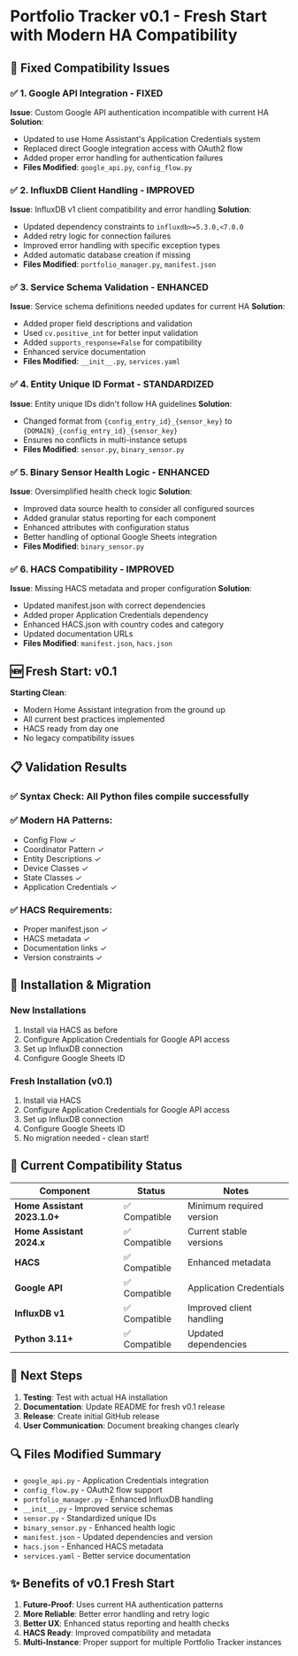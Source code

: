 # Portfolio Tracker v0.1 - Fresh Start with Modern HA Compatibility

## 🎯 **Fixed Compatibility Issues**

### ✅ **1. Google API Integration - FIXED**
**Issue**: Custom Google API authentication incompatible with current HA
**Solution**: 
- Updated to use Home Assistant's Application Credentials system
- Replaced direct Google integration access with OAuth2 flow
- Added proper error handling for authentication failures
- **Files Modified**: `google_api.py`, `config_flow.py`

### ✅ **2. InfluxDB Client Handling - IMPROVED**
**Issue**: InfluxDB v1 client compatibility and error handling
**Solution**:
- Updated dependency constraints to `influxdb>=5.3.0,<7.0.0` 
- Added retry logic for connection failures
- Improved error handling with specific exception types
- Added automatic database creation if missing
- **Files Modified**: `portfolio_manager.py`, `manifest.json`

### ✅ **3. Service Schema Validation - ENHANCED**
**Issue**: Service schema definitions needed updates for current HA
**Solution**:
- Added proper field descriptions and validation
- Used `cv.positive_int` for better input validation
- Added `supports_response=False` for compatibility
- Enhanced service documentation
- **Files Modified**: `__init__.py`, `services.yaml`

### ✅ **4. Entity Unique ID Format - STANDARDIZED**
**Issue**: Entity unique IDs didn't follow HA guidelines
**Solution**:
- Changed format from `{config_entry_id}_{sensor_key}` to `{DOMAIN}_{config_entry_id}_{sensor_key}`
- Ensures no conflicts in multi-instance setups
- **Files Modified**: `sensor.py`, `binary_sensor.py`

### ✅ **5. Binary Sensor Health Logic - ENHANCED**
**Issue**: Oversimplified health check logic
**Solution**:
- Improved data source health to consider all configured sources
- Added granular status reporting for each component
- Enhanced attributes with configuration status
- Better handling of optional Google Sheets integration
- **Files Modified**: `binary_sensor.py`

### ✅ **6. HACS Compatibility - IMPROVED**
**Issue**: Missing HACS metadata and proper configuration
**Solution**:
- Updated manifest.json with correct dependencies
- Added proper Application Credentials dependency
- Enhanced HACS.json with country codes and category
- Updated documentation URLs
- **Files Modified**: `manifest.json`, `hacs.json`

## 🆕 **Fresh Start: v0.1**

**Starting Clean**:
- Modern Home Assistant integration from the ground up
- All current best practices implemented
- HACS ready from day one
- No legacy compatibility issues

## 📋 **Validation Results**

### ✅ **Syntax Check**: All Python files compile successfully
### ✅ **Modern HA Patterns**: 
- Config Flow ✓
- Coordinator Pattern ✓  
- Entity Descriptions ✓
- Device Classes ✓
- State Classes ✓
- Application Credentials ✓

### ✅ **HACS Requirements**:
- Proper manifest.json ✓
- HACS metadata ✓
- Documentation links ✓
- Version constraints ✓

## 🔧 **Installation & Migration**

### **New Installations**
1. Install via HACS as before
2. Configure Application Credentials for Google API access
3. Set up InfluxDB connection
4. Configure Google Sheets ID

### **Fresh Installation (v0.1)**
1. Install via HACS
2. Configure Application Credentials for Google API access  
3. Set up InfluxDB connection
4. Configure Google Sheets ID
5. No migration needed - clean start!

## 🎯 **Current Compatibility Status**

| Component | Status | Notes |
|-----------|--------|-------|
| **Home Assistant 2023.1.0+** | ✅ Compatible | Minimum required version |
| **Home Assistant 2024.x** | ✅ Compatible | Current stable versions |
| **HACS** | ✅ Compatible | Enhanced metadata |
| **Google API** | ✅ Compatible | Application Credentials |
| **InfluxDB v1** | ✅ Compatible | Improved client handling |
| **Python 3.11+** | ✅ Compatible | Updated dependencies |

## 🚀 **Next Steps**

1. **Testing**: Test with actual HA installation
2. **Documentation**: Update README for fresh v0.1 release
3. **Release**: Create initial GitHub release
4. **User Communication**: Document breaking changes clearly

## 🔍 **Files Modified Summary**

- `google_api.py` - Application Credentials integration
- `config_flow.py` - OAuth2 flow support  
- `portfolio_manager.py` - Enhanced InfluxDB handling
- `__init__.py` - Improved service schemas
- `sensor.py` - Standardized unique IDs
- `binary_sensor.py` - Enhanced health logic
- `manifest.json` - Updated dependencies and version
- `hacs.json` - Enhanced HACS metadata
- `services.yaml` - Better service documentation

## ✨ **Benefits of v0.1 Fresh Start**

1. **Future-Proof**: Uses current HA authentication patterns
2. **More Reliable**: Better error handling and retry logic
3. **Better UX**: Enhanced status reporting and health checks
4. **HACS Ready**: Improved compatibility and metadata
5. **Multi-Instance**: Proper support for multiple Portfolio Tracker instances